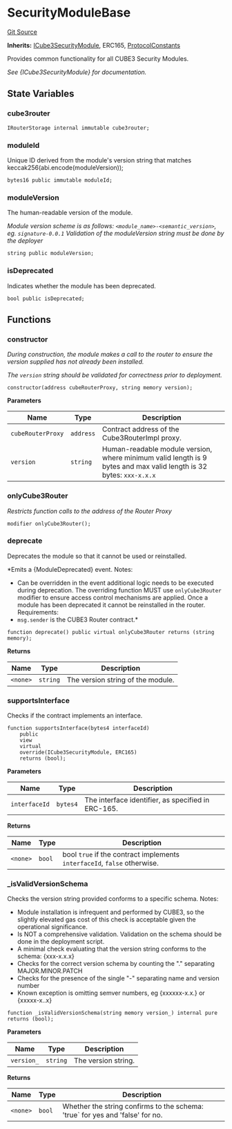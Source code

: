 # SecurityModuleBase
[Git Source](https://github.com/cube-web3/protocol-core-solidity/blob/c68d80b0bdd3201abf24d2487e2b487b223a629b/src/modules/SecurityModuleBase.sol)

**Inherits:**
[ICube3SecurityModule](/src/interfaces/ICube3SecurityModule.sol/interface.ICube3SecurityModule.md), ERC165, [ProtocolConstants](/src/common/ProtocolConstants.sol/abstract.ProtocolConstants.md)

Provides common functionality for all CUBE3 Security Modules.

*See {ICube3SecurityModule} for documentation.*


## State Variables
### cube3router

```solidity
IRouterStorage internal immutable cube3router;
```


### moduleId
Unique ID derived from the module's version string that matches keccak256(abi.encode(moduleVersion));


```solidity
bytes16 public immutable moduleId;
```


### moduleVersion
The human-readable version of the module.

*Module version scheme is as follows: `<module_name>-<semantic_version>`, eg. `signature-0.0.1`
Validation of the moduleVersion string must be done by the deployer*


```solidity
string public moduleVersion;
```


### isDeprecated
Indicates whether the module has been deprecated.


```solidity
bool public isDeprecated;
```


## Functions
### constructor

*During construction, the module makes a call to the router to ensure the version supplied has
not already been installed.*

*The `version` string should be validated for correctness prior to deployment.*


```solidity
constructor(address cubeRouterProxy, string memory version);
```
**Parameters**

|Name|Type|Description|
|----|----|-----------|
|`cubeRouterProxy`|`address`|Contract address of the Cube3RouterImpl proxy.|
|`version`|`string`|Human-readable module version, where minimum valid length is 9 bytes and max valid length is 32 bytes: `xxx-x.x.x`|


### onlyCube3Router

*Restricts function calls to the address of the Router Proxy*


```solidity
modifier onlyCube3Router();
```

### deprecate

Deprecates the module so that it cannot be used or reinstalled.

*Emits a {ModuleDeprecated} event.
Notes:
- Can be overridden in the event additional logic needs to be executed during deprecation. The overriding
function MUST use `onlyCube3Router` modifier to ensure access control mechanisms are applied.
Once a module has been deprecated it cannot be reinstalled in the router.
Requirements:
- `msg.sender` is the CUBE3 Router contract.*


```solidity
function deprecate() public virtual onlyCube3Router returns (string memory);
```
**Returns**

|Name|Type|Description|
|----|----|-----------|
|`<none>`|`string`|The version string of the module.|


### supportsInterface

Checks if the contract implements an interface.


```solidity
function supportsInterface(bytes4 interfaceId)
    public
    view
    virtual
    override(ICube3SecurityModule, ERC165)
    returns (bool);
```
**Parameters**

|Name|Type|Description|
|----|----|-----------|
|`interfaceId`|`bytes4`|The interface identifier, as specified in ERC-165.|

**Returns**

|Name|Type|Description|
|----|----|-----------|
|`<none>`|`bool`|bool `true` if the contract implements `interfaceId`, `false` otherwise.|


### _isValidVersionSchema

Checks the version string provided conforms to a specific schema.
Notes:
- Module installation is infrequent and performed by CUBE3, so the slightly elevated gas cost
of this check is acceptable given the operational significance.
- Is NOT a comprehensive validation. Validation on the schema should be done in the deployment script.
- A minimal check evaluating that the version string conforms to the schema: {xxx-x.x.x}
- Checks for the correct version schema by counting the "." separating MAJOR.MINOR.PATCH
- Checks for the presence of the single "-" separating name and version number
- Known exception is omitting semver numbers, eg {xxxxxx-x.x.} or {xxxxx-x..x}


```solidity
function _isValidVersionSchema(string memory version_) internal pure returns (bool);
```
**Parameters**

|Name|Type|Description|
|----|----|-----------|
|`version_`|`string`|The version string.|

**Returns**

|Name|Type|Description|
|----|----|-----------|
|`<none>`|`bool`|Whether the string confirms to the schema: 'true` for yes and 'false' for no.|


